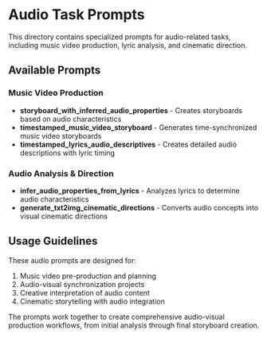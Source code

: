 # Audio Task Prompts

This directory contains specialized prompts for audio-related tasks, including music video production, lyric analysis, and cinematic direction.

## Available Prompts

### Music Video Production
- **storyboard_with_inferred_audio_properties** - Creates storyboards based on audio characteristics
- **timestamped_music_video_storyboard** - Generates time-synchronized music video storyboards
- **timestamped_lyrics_audio_descriptives** - Creates detailed audio descriptions with lyric timing

### Audio Analysis & Direction
- **infer_audio_properties_from_lyrics** - Analyzes lyrics to determine audio characteristics
- **generate_txt2img_cinematic_directions** - Converts audio concepts into visual cinematic directions

## Usage Guidelines

These audio prompts are designed for:
1. Music video pre-production and planning
2. Audio-visual synchronization projects
3. Creative interpretation of audio content
4. Cinematic storytelling with audio integration

The prompts work together to create comprehensive audio-visual production workflows, from initial analysis through final storyboard creation.